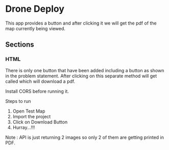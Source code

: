 # Drone Deploy 
This app provides a button and after clicking it we will get the pdf of the map currently being viewed.

## Sections

### HTML
There is only one button that have been added including a button as shown in the problem statement. After clicking on this separate method will get called which will download a pdf.

Install CORS before running it.

Steps to run

1. Open Test Map
2. Import the project
3. Click on Download Button
4. Hurray...!!!


Note : API is just returning 2 images so only 2 of them are getting printed in PDF.
